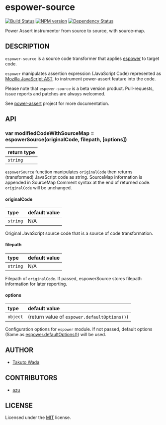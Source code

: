 espower-source
================================

[![Build Status](https://travis-ci.org/twada/espower-source.svg?branch=master)](https://travis-ci.org/twada/espower-source)
[![NPM version](https://badge.fury.io/js/espower-source.svg)](http://badge.fury.io/js/espower-source)
[![Dependency Status](https://gemnasium.com/twada/espower-source.svg)](https://gemnasium.com/twada/espower-source)

Power Assert instrumentor from source to source, with source-map.


DESCRIPTION
---------------------------------------
`espower-source` is a source code transformer that applies [espower](http://github.com/twada/espower) to target code.

`espower` manipulates assertion expression (JavaScript Code) represented as [Mozilla JavaScript AST](https://developer.mozilla.org/en-US/docs/SpiderMonkey/Parser_API), to instrument power-assert feature into the code.

Please note that `espower-source` is a beta version product. Pull-requests, issue reports and patches are always welcomed.

See [power-assert](http://github.com/twada/power-assert) project for more documentation.


API
---------------------------------------

### var modifiedCodeWithSourceMap = espowerSource(originalCode, filepath, [options])

| return type |
|:------------|
| `string`    |

`espowerSource` function manipulates `originalCode` then returns (transformed) JavaScript code as string. SourceMap information is appended in SourceMap Comment syntax at the end of returned code. `originalCode` will be unchanged.


#### originalCode

| type     | default value |
|:---------|:--------------|
| `string` | N/A           |

Original JavaScript source code that is a source of code transformation.

#### filepath

| type     | default value |
|:---------|:--------------|
| `string` | N/A           |

Filepath of `originalCode`. If passed, espowerSource stores filepath information for later reporting.

#### options

| type     | default value |
|:---------|:--------------|
| `object` | (return value of `espower.defaultOptions()`) |

Configuration options for `espower` module. If not passed, default options (Same as [espower.defaultOptions()](https://github.com/twada/espower#var-options--espowerdefaultoptions)) will be used.


AUTHOR
---------------------------------------
* [Takuto Wada](http://github.com/twada)


CONTRIBUTORS
---------------------------------------
* [azu](https://github.com/azu)


LICENSE
---------------------------------------
Licensed under the [MIT](https://github.com/twada/espower-source/blob/master/MIT-LICENSE.txt) license.
